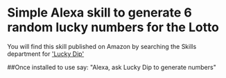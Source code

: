 # Simple Alexa skill to generate 6 random lucky numbers for the Lotto

You will find this skill published on Amazon by searching the Skills department for ['Lucky Dip'](https://www.amazon.co.uk/s/ref=nb_sb_noss_2?url=search-alias%3Dalexa-skills&field-keywords=lucky+dip) 

##Once installed to use say:
 "Alexa, ask Lucky Dip to generate numbers"
